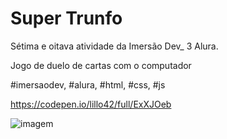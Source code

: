 # Super Trunfo

Sétima e oitava atividade da Imersão Dev_ 3 Alura.

Jogo de duelo de cartas com o computador

#imersaodev, #alura, #html, #css, #js

https://codepen.io/lillo42/full/ExXJOeb

![imagem](C:\Users\danil\workspace\git_e_github\ImersaoDev_3_Alura\7e8.SuperTrunfo\imagem.png)
